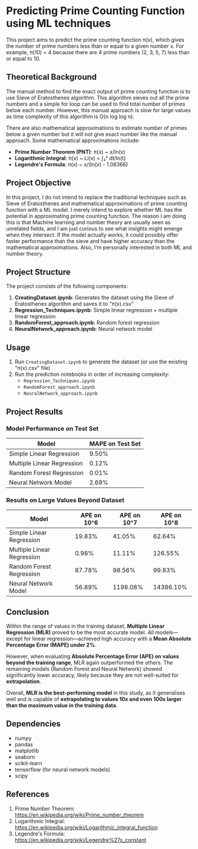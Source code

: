 # Predicting Prime Counting Function using ML techniques
This project aims to predict the prime counting function π(x), which gives the number of prime numbers less than or equal to a given number x. For example, π(10) = 4 because there are 4 prime numbers (2, 3, 5, 7) less than or equal to 10.

## Theoretical Background

The manual method to find the exact output of prime counting function is to use Sieve of Eratosthenes algorithm. This algorithm sieves out all the prime numbers and a simple for loop can be used to find total number of primes below each number. However, this manual approach is slow for large values as time complexity of this algorithm is O(n log log n).

There are also mathematical approximations to estimate number of primes below a given number but it will not give exact number like the manual approach. Some mathematical approximations include:

- **Prime Number Theorem (PNT)**: π(x) ~ x/ln(x)
- **Logarithmic Integral**: π(x) ~ Li(x) = ∫₂ˣ dt/ln(t)
- **Legendre's Formula**: π(x) ~ x/(ln(x) - 1.08366)

## Project Objective

In this project, I do not intend to replace the traditional techniques such as Sieve of Eratosthenes and mathematical approximations of prime counting function with a ML model. I merely intend to explore whether ML has the potential in approximating prime counting function. The reason I am doing this is that Machine learning and number theory are usually seen as unrelated fields, and I am just curious to see what insights might emerge when they intersect. If the model actually works, it could possibly offer faster performance than the sieve and have higher accuracy than the mathematical approximations. Also, I'm personally interested in both ML and number theory.

## Project Structure

The project consists of the following components:

1. **CreatingDataset.ipynb**: Generates the dataset using the Sieve of Eratosthenes algorithm and saves it to "π(x).csv"
2. **Regression_Techniques.ipynb**: Simple linear regression + multiple linear regression
3. **RandomForest_approach.ipynb**: Random forest regression
4. **NeuralNetwork_approach.ipynb**: Neural network model

## Usage

1. Run `CreatingDataset.ipynb` to generate the dataset (or use the existing "π(x).csv" file)
2. Run the prediction notebooks in order of increasing complexity:
   - `Regression_Techniques.ipynb`
   - `RandomForest_approach.ipynb`
   - `NeuralNetwork_approach.ipynb`

## Project Results

### Model Performance on Test Set

| Model | MAPE on Test Set |
|-------|------------------|
| Simple Linear Regression | 9.50% |
| Multiple Linear Regression | 0.12% |
| Random Forest Regression | 0.01% |
| Neural Network Model | 2.69% |

### Results on Large Values Beyond Dataset

| Model | APE on 10^6 | APE on 10^7 | APE on 10^8 |
|-------|-------------|-------------|-------------|
| Simple Linear Regression | 19.83% | 41.05% | 62.64% |
| Multiple Linear Regression | 0.98% | 11.11% | 126.55% |
| Random Forest Regression | 87.78% | 98.56% | 99.83% |
| Neural Network Model | 56.89% | 1198.08% | 14386.10% |

## Conclusion

Within the range of values in the training dataset, **Multiple Linear Regression (MLR)** proved to be the most accurate model. All models—except for linear regression—achieved high accuracy with a **Mean Absolute Percentage Error (MAPE) under 2%**.

However, when evaluating **Absolute Percentage Error (APE) on values beyond the training range**, MLR again outperformed the others. The remaining models (Random Forest and Neural Network) showed significantly lower accuracy, likely because they are not well-suited for **extrapolation**.

Overall, **MLR is the best-performing model** in this study, as it generalises well and is capable of **extrapolating to values 10x and even 100x larger than the maximum value in the training data**.

## Dependencies

- numpy
- pandas
- matplotlib
- seaborn
- scikit-learn
- tensorflow (for neural network models)
- scipy

## References

1. Prime Number Theorem: https://en.wikipedia.org/wiki/Prime_number_theorem
2. Logarithmic Integral: https://en.wikipedia.org/wiki/Logarithmic_integral_function
3. Legendre's Formula: https://en.wikipedia.org/wiki/Legendre%27s_constant
